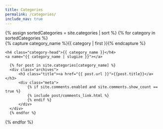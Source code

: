```yaml
---
title: Categories
permalink: /categories/
include_nav: true
---
```



<div id="archives">
{% assign sortedCategories = site.categories | sort %}
{% for category in sortedCategories %}
  <div class="archive-group">
    {% capture category_name %}{{ category | first }}{% endcapture %} 
    <div id="#{{ category_name | slugize }}"></div>
    <p></p>
    
    <h4 class="category-head">{{ category_name }}</h4>
    <a name="{{ category_name | slugize }}"></a>
    
      {% for post in site.categories[category_name] %}
      <div class="archives">
          <h3 class="title"><a href="{{ post.url }}">{{post.title}}</a></h3>
          <div class="meta">
              {% if site.comments.enabled and site.comments.show_count == true %}
              {% include post/comments_link.html %}
              {% endif %}
          </div>
      </div>
      {% endfor %}
  </div>
{% endfor %}
</div>